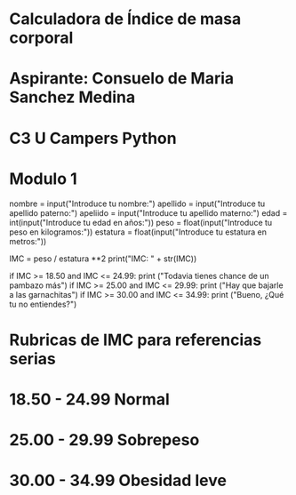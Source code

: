 # Calculadora de Índice de masa corporal
# Aspirante: Consuelo de Maria Sanchez Medina
# C3 U Campers Python 
# Modulo 1

nombre = input("Introduce tu nombre:")
apellido = input("Introduce tu apellido paterno:")
apeliido = input("Introduce tu apellido materno:")
edad = int(input("Introduce tu edad en años:"))
peso = float(input("Introduce tu peso en kilogramos:"))
estatura = float(input("Introduce tu estatura en metros:")) 

IMC = peso / estatura **2
print("IMC: " + str(IMC))

if IMC >= 18.50 and IMC <= 24.99:
    print ("Todavia tienes chance de un pambazo más")
if IMC >= 25.00 and IMC <= 29.99:
    print ("Hay que bajarle a las garnachitas")
if IMC >= 30.00 and IMC <= 34.99:
    print ("Bueno, ¿Qué tu no entiendes?")

# Rubricas de IMC para referencias serias

# 18.50 - 24.99 Normal
# 25.00 - 29.99 Sobrepeso
# 30.00 - 34.99 Obesidad leve
